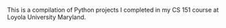 This is a compilation of Python projects I completed in my CS 151 course at Loyola University Maryland.
